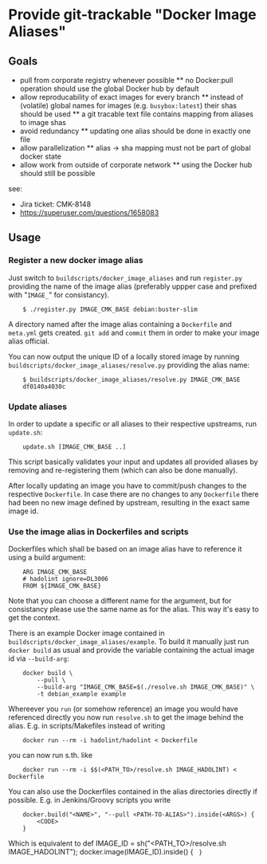 # Provide git-trackable "Docker Image Aliases" 

## Goals

* pull from corporate registry whenever possible
** no Docker:pull operation should use the global Docker hub by default
* allow reproducability of exact images for every branch
** instead of (volatile) global names for images (e.g. `busybox:latest`) their shas should be used
** a git tracable text file contains mapping from aliases to image shas
* avoid redundancy
** updating one alias should be done in exactly one file
* allow parallelization
** alias -> sha mapping must not be part of global docker state
* allow work from outside of corporate network
** using the Docker hub should still be possible

see:
- Jira ticket: CMK-8148
- https://superuser.com/questions/1658083


## Usage

### Register a new docker image alias

Just switch to `buildscripts/docker_image_aliases` and run `register.py` providing the name of
the image alias (preferably uppper case and prefixed with "`IMAGE_`" for consistancy).

        $ ./register.py IMAGE_CMK_BASE debian:buster-slim

A directory named after the image alias containing a `Dockerfile` and `meta.yml` gets created.
`git add` and `commit` them in order to make your image alias official.

You can now output the unique ID of a locally stored image by running 
`buildscripts/docker_image_aliases/resolve.py` providing the alias name:

        $ buildscripts/docker_image_aliases/resolve.py IMAGE_CMK_BASE
        df0140a4030c

### Update aliases

In order to update a specific or all aliases to their respective upstreams, run `update.sh`:

        update.sh [IMAGE_CMK_BASE ..]

This script basically validates your input and updates all provided aliases by removing and
re-registering them (which can also be done manually).

After locally updating an image you have to commit/push changes to the respective `Dockerfile`.
In case there are no changes to any `Dockerfile` there had been no new image defined by upstream,
resulting in the exact same image id.


### Use the image alias in Dockerfiles and scripts

Dockerfiles which shall be based on an image alias have to reference it using a build argument:

        ARG IMAGE_CMK_BASE
        # hadolint ignore=DL3006
        FROM ${IMAGE_CMK_BASE}

Note that you can choose a different name for the argument, but for consistancy please use the
same name as for the alias. This way it's easy to get the context.


There is an example Docker image contained in `buildscripts/docker_image_aliases/example`. To build
it manually just run `docker build` as usual and provide the variable containing the actual image id
via `--build-arg`:

        docker build \
            --pull \
            --build-arg "IMAGE_CMK_BASE=$(./resolve.sh IMAGE_CMK_BASE)" \
            -t debian_example example

Whereever you `run` (or somehow reference) an image you would have referenced directly you now run
`resolve.sh` to get the image behind the alias. E.g. in scripts/Makefiles instead of writing 

        docker run --rm -i hadolint/hadolint < Dockerfile

you can now run s.th. like

        docker run --rm -i $$(<PATH_TO>/resolve.sh IMAGE_HADOLINT) < Dockerfile

You can also use the Dockerfiles contained in the alias directories directly if possible. E.g. in 
Jenkins/Groovy scripts you write

        docker.build("<NAME>", "--pull <PATH-TO-ALIAS>").inside(<ARGS>) {
            <CODE>
        }

Which is equivalent to
        def IMAGE_ID = sh("<PATH_TO>/resolve.sh IMAGE_HADOLINT");
        docker.image(IMAGE_ID).inside(<ARGS>) {
            <CODE>
        }

